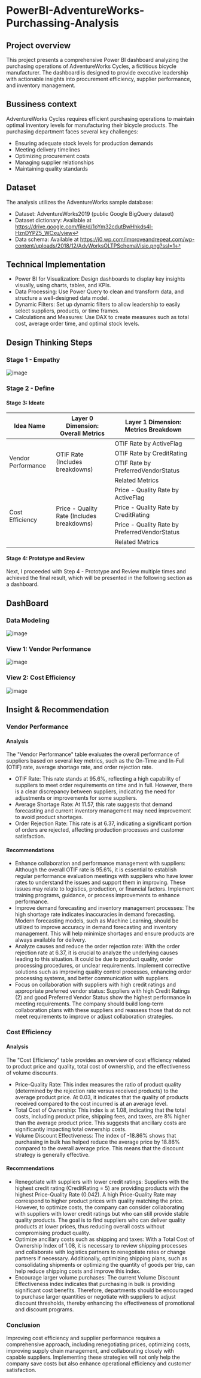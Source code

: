 # PowerBI-AdventureWorks-Purchassing-Analysis
## Project overview 
This project presents a comprehensive Power BI dashboard analyzing the purchasing operations of AdventureWorks Cycles, a fictitious bicycle manufacturer. The dashboard is designed to provide executive leadership with actionable insights into procurement efficiency, supplier performance, and inventory management.
## Bussiness context
AdventureWorks Cycles requires efficient purchasing operations to maintain optimal inventory levels for manufacturing their bicycle products. The purchasing department faces several key challenges:
- Ensuring adequate stock levels for production demands
- Meeting delivery timelines
- Optimizing procurement costs
- Managing supplier relationships
- Maintaining quality standards
## Dataset 
The analysis utilizes the AdventureWorks sample database:
- Dataset: AdventureWorks2019 (public Google BigQuery dataset)
- Dataset dictionary: Available at https://drive.google.com/file/d/1oYm32cdutBwHhkds4l-HznDYPZ5_WCxu/view↩
- Data schema: Available at  https://i0.wp.com/improveandrepeat.com/wp-content/uploads/2018/12/AdvWorksOLTPSchemaVisio.png?ssl=1↩
##  Technical Implementation
- Power BI for Visualization: Design dashboards to display key insights visually, using charts, tables, and KPIs.
- Data Processing: Use Power Query to clean and transform data, and structure a well-designed data model.
- Dynamic Filters: Set up dynamic filters to allow leadership to easily select suppliers, products, or time frames.
- Calculations and Measures: Use DAX to create measures such as total cost, average order time, and optimal stock levels.
## Design Thinking Steps 
### Stage 1 - Empathy 
![image](https://github.com/user-attachments/assets/393683de-feee-443c-a56c-c8655b58aece)
### Stage 2 - Define 

#### Stage 3: Ideate 
<table>
  <thead>
    <tr>
      <th>Idea Name</th>
      <th>Layer 0 Dimension: Overall Metrics</th>
      <th>Layer 1 Dimension: Metrics Breakdown</th>
    </tr>
  </thead>
  <tbody>
    <tr>
      <td rowspan="4">Vendor Performance</td>
      <td rowspan="4">OTIF Rate (Includes breakdowns)</td>
      <td>OTIF Rate by ActiveFlag</td>
    </tr>
    <tr>
      <td>OTIF Rate by CreditRating</td>
    </tr>
    <tr>
      <td>OTIF Rate by PreferredVendorStatus</td>
    </tr>
    <tr>
      <td>Related Metrics</td>
    </tr>
    <tr>
      <td rowspan="4">Cost Efficiency</td>
      <td rowspan="4">Price - Quality Rate (Includes breakdowns)</td>
      <td>Price - Quality Rate by ActiveFlag</td>
    </tr>
    <tr>
      <td>Price - Quality Rate by CreditRating</td>
    </tr>
    <tr>
      <td>Price - Quality Rate by PreferredVendorStatus</td>
    </tr>
    <tr>
      <td>Related Metrics</td>
    </tr>
  </tbody>
</table>

#### Stage 4: Prototype and Review
Next, I proceeded with Step 4 - Prototype and Review multiple times and achieved the final result, which will be presented in the following section as a dashboard.
## DashBoard 
### Data Modeling 
![image](https://github.com/user-attachments/assets/f2c5c56b-9036-4e62-96ba-1f55f9df6731)
### View 1: Vendor Performance 
![image](https://github.com/user-attachments/assets/d57baa99-2a6b-47c1-8f56-9deb769979ae)
### View 2: Cost Efficiency 
![image](https://github.com/user-attachments/assets/62dcce51-0c8d-4836-9c4f-06befae026d2)
## Insight & Recommendation
### Vendor Performance 
#### Analysis
The "Vendor Performance" table evaluates the overall performance of suppliers based on several key metrics, such as the On-Time and In-Full (OTIF) rate, average shortage rate, and order rejection rate.
- OTIF Rate: This rate stands at 95.6%, reflecting a high capability of suppliers to meet order requirements on time and in full. However, there is a clear discrepancy between suppliers, indicating the need for adjustments or improvements for some suppliers.
- Average Shortage Rate: At 11.57, this rate suggests that demand forecasting and current inventory management may need improvement to avoid product shortages.
- Order Rejection Rate: This rate is at 6.37, indicating a significant portion of orders are rejected, affecting production processes and customer satisfaction.
#### Recommendations
- Enhance collaboration and performance management with suppliers: Although the overall OTIF rate is 95.6%, it is essential to establish regular performance evaluation meetings with suppliers who have lower rates to understand the issues and support them in improving. These issues may relate to logistics, production, or financial factors. Implement training programs, guidance, or process improvements to enhance performance.
- Improve demand forecasting and inventory management processes: The high shortage rate indicates inaccuracies in demand forecasting. Modern forecasting models, such as Machine Learning, should be utilized to improve accuracy in demand forecasting and inventory management. This will help minimize shortages and ensure products are always available for delivery.
- Analyze causes and reduce the order rejection rate: With the order rejection rate at 6.37, it is crucial to analyze the underlying causes leading to this situation. It could be due to product quality, order processing procedures, or unclear requirements. Implement corrective solutions such as improving quality control processes, enhancing order processing systems, and better communication with suppliers.
- Focus on collaboration with suppliers with high credit ratings and appropriate preferred vendor status: Suppliers with high Credit Ratings (2) and good Preferred Vendor Status show the highest performance in meeting requirements. The company should build long-term collaboration plans with these suppliers and reassess those that do not meet requirements to improve or adjust collaboration strategies.
### Cost Efficiency
#### Analysis
The "Cost Efficiency" table provides an overview of cost efficiency related to product price and quality, total cost of ownership, and the effectiveness of volume discounts.
- Price-Quality Rate: This index measures the ratio of product quality (determined by the rejection rate versus received products) to the average product price. At 0.03, it indicates that the quality of products received compared to the cost incurred is at an average level.
- Total Cost of Ownership: This index is at 1.08, indicating that the total costs, including product price, shipping fees, and taxes, are 8% higher than the average product price. This suggests that ancillary costs are significantly impacting total ownership costs.
- Volume Discount Effectiveness: The index of -18.86% shows that purchasing in bulk has helped reduce the average price by 18.86% compared to the overall average price. This means that the discount strategy is generally effective.
#### Recommendations
- Renegotiate with suppliers with lower credit ratings: Suppliers with the highest credit rating (CreditRating = 5) are providing products with the highest Price-Quality Rate (0.042). A high Price-Quality Rate may correspond to higher product prices with quality matching the price. However, to optimize costs, the company can consider collaborating with suppliers with lower credit ratings but who can still provide stable quality products. The goal is to find suppliers who can deliver quality products at lower prices, thus reducing overall costs without compromising product quality.
- Optimize ancillary costs such as shipping and taxes: With a Total Cost of Ownership Index of 1.08, it is necessary to review shipping processes and collaborate with logistics partners to renegotiate rates or change partners if necessary. Additionally, optimizing shipping plans, such as consolidating shipments or optimizing the quantity of goods per trip, can help reduce shipping costs and improve this index.
- Encourage larger volume purchases: The current Volume Discount Effectiveness index indicates that purchasing in bulk is providing significant cost benefits. Therefore, departments should be encouraged to purchase larger quantities or negotiate with suppliers to adjust discount thresholds, thereby enhancing the effectiveness of promotional and discount programs.
### Conclusion
Improving cost efficiency and supplier performance requires a comprehensive approach, including renegotiating prices, optimizing costs, improving supply chain management, and collaborating closely with capable suppliers. Implementing these strategies will not only help the company save costs but also enhance operational efficiency and customer satisfaction.


